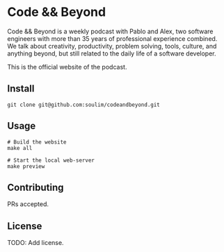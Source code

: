# Code && Beyond

Code && Beyond is a weekly podcast with Pablo and Alex, two software engineers
with more than 35 years of professional experience combined. We talk about
creativity, productivity, problem solving, tools, culture, and anything beyond,
but still related to the daily life of a software developer.

This is the official website of the podcast.

## Install

```
git clone git@github.com:soulim/codeandbeyond.git
```

## Usage

```
# Build the website
make all
```

```
# Start the local web-server
make preview
```

## Contributing

PRs accepted.

## License

TODO: Add license.
